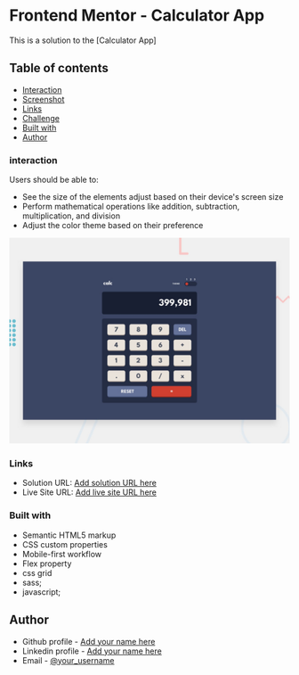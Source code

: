# Frontend Mentor - Calculator App

This is a solution to the [Calculator App]

## Table of contents
  - [Interaction](#interaction)
  - [Screenshot](#screenshot)
  - [Links](#links)
  - [Challenge](#challenge)
  - [Built with](#built-with)
  - [Author](#author)


### interaction
Users should be able to:

- See the size of the elements adjust based on their device's screen size
- Perform mathematical operations like addition, subtraction, multiplication, and division
- Adjust the color theme based on their preference



![](./design/desktop-preview.jpg)


### Links

- Solution URL: [Add solution URL here](https://github.com/DavitDvalashvili/Calculator-app-main)
- Live Site URL: [Add live site URL here](https://davitdvalashvili.github.io/Calculator-app-main/)


### Built with

- Semantic HTML5 markup
- CSS custom properties
- Mobile-first workflow
- Flex property
- css grid
- sass;
- javascript;


## Author

- Github profile - [Add your name here](https://github.com/DavitDvalashvili)
- Linkedin profile - [Add your name here](https://www.linkedin.com/in/davit-dvalashvili-0421b6253)
- Email - [@your_username](davitdvalashvili1996@gmail.com)


